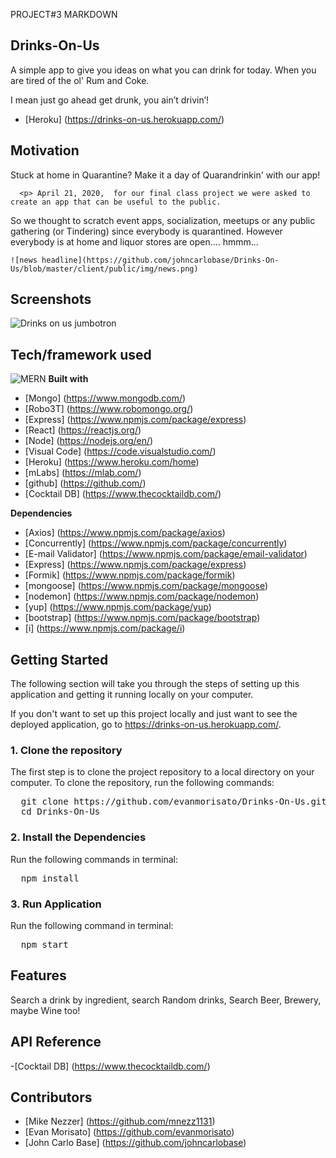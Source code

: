 PROJECT#3 MARKDOWN

## Drinks-On-Us
 A simple app to give you ideas on what you can drink for today. When you are tired of the ol' Rum and Coke.  
 
 I mean just go ahead get drunk, you ain’t drivin’!
 - [Heroku] (https://drinks-on-us.herokuapp.com/)



## Motivation
Stuck at home in Quarantine?  Make it a day of Quarandrinkin' with our app!  

      <p> April 21, 2020,  for our final class project we were asked to create an app that can be useful to the public. 
   So we thought to scratch event apps, socialization, meetups or any public gathering (or Tindering) since everybody is quarantined.
However everybody is at home and liquor stores are open….   hmmm...<p>

    ![news headline](https://github.com/johncarlobase/Drinks-On-Us/blob/master/client/public/img/news.png)
    
    

## Screenshots

![Drinks on us jumbotron](https://github.com/johncarlobase/Drinks-On-Us/blob/master/client/public/img/dou.png)

## Tech/framework used
![MERN](https://github.com/johncarlobase/Drinks-On-Us/blob/master/client/public/img/mern.jpg)
<b>Built with</b>
- [Mongo] (https://www.mongodb.com/)
- [Robo3T] (https://www.robomongo.org/)
- [Express] (https://www.npmjs.com/package/express)
- [React] (https://reactjs.org/)
- [Node] (https://nodejs.org/en/)
- [Visual Code] (https://code.visualstudio.com/)
- [Heroku] (https://www.heroku.com/home)
- [mLabs] (https://mlab.com/)
- [github] (https://github.com/)
- [Cocktail DB] (https://www.thecocktaildb.com/)

<b>Dependencies</b>
- [Axios] (https://www.npmjs.com/package/axios)
- [Concurrently] (https://www.npmjs.com/package/concurrently)
- [E-mail Validator] (https://www.npmjs.com/package/email-validator)
- [Express] (https://www.npmjs.com/package/express)
- [Formik] (https://www.npmjs.com/package/formik)
- [mongoose] (https://www.npmjs.com/package/mongoose)
- [nodemon] (https://www.npmjs.com/package/nodemon)
- [yup] (https://www.npmjs.com/package/yup)
- [bootstrap] (https://www.npmjs.com/package/bootstrap)
- [i] (https://www.npmjs.com/package/i)

## Getting Started
The following section will take you through the steps of setting up this application and getting it running locally on your computer.

If you don't want to set up this project locally and just want to see the deployed application, go to  https://drinks-on-us.herokuapp.com/.

### 1. Clone the repository
The first step is to clone the project repository to a local directory on your computer. To clone the repository, run the following commands:
<pre>
  git clone https://github.com/evanmorisato/Drinks-On-Us.git
  cd Drinks-On-Us
</pre>

### 2. Install the Dependencies
Run the following commands in terminal: 
<pre>
  npm install
</pre>  

### 3. Run Application
Run the following command in terminal:
<pre>
  npm start
</pre>  

## Features
Search a drink by ingredient, search Random drinks, Search Beer, Brewery, maybe Wine too!

## API Reference
-[Cocktail DB] (https://www.thecocktaildb.com/)

## Contributors
- [Mike Nezzer] (https://github.com/mnezz1131)
- [Evan Morisato] (https://github.com/evanmorisato)
- [John Carlo Base] (https://github.com/johncarlobase)




